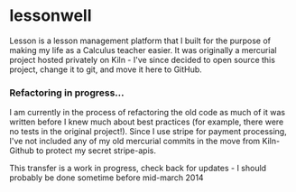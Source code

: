 # lessonwell

Lesson is a lesson management platform that I built for the purpose of making my life as a Calculus teacher easier. It was originally a mercurial project hosted privately on Kiln - I've since decided to open source this project, change it to git, and move it here to GitHub.


### Refactoring in progress...
I am currently in the process of refactoring the old code as much of it was written before I knew much about best practices (for example, there were no tests in the original project!). Since I use stripe for payment processing, I've not included any of my old mercurial commits in the move from Kiln-Github to protect my secret stripe-apis. 

This transfer is a work in progress, check back for updates - I should probably be done sometime before mid-march 2014
